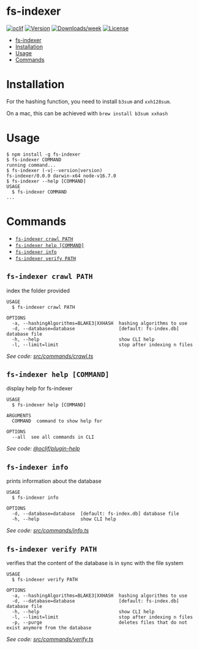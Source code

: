 # fs-indexer

[![oclif](https://img.shields.io/badge/cli-oclif-brightgreen.svg)](https://oclif.io)
[![Version](https://img.shields.io/npm/v/fs-indexer.svg)](https://npmjs.org/package/fs-indexer)
[![Downloads/week](https://img.shields.io/npm/dw/fs-indexer.svg)](https://npmjs.org/package/fs-indexer)
[![License](https://img.shields.io/npm/l/fs-indexer.svg)](https://github.com/hwaterke/fs-indexer/blob/master/package.json)

<!-- toc -->
* [fs-indexer](#fs-indexer)
* [Installation](#installation)
* [Usage](#usage)
* [Commands](#commands)
<!-- tocstop -->

# Installation

For the hashing function, you need to install `b3sum` and `xxh128sum`.

On a mac, this can be achieved with `brew install b3sum xxhash`

# Usage

<!-- usage -->
```sh-session
$ npm install -g fs-indexer
$ fs-indexer COMMAND
running command...
$ fs-indexer (-v|--version|version)
fs-indexer/0.0.0 darwin-x64 node-v16.7.0
$ fs-indexer --help [COMMAND]
USAGE
  $ fs-indexer COMMAND
...
```
<!-- usagestop -->

# Commands

<!-- commands -->
* [`fs-indexer crawl PATH`](#fs-indexer-crawl-path)
* [`fs-indexer help [COMMAND]`](#fs-indexer-help-command)
* [`fs-indexer info`](#fs-indexer-info)
* [`fs-indexer verify PATH`](#fs-indexer-verify-path)

## `fs-indexer crawl PATH`

index the folder provided

```
USAGE
  $ fs-indexer crawl PATH

OPTIONS
  -a, --hashingAlgorithms=BLAKE3|XXHASH  hashing algorithms to use
  -d, --database=database                [default: fs-index.db] database file
  -h, --help                             show CLI help
  -l, --limit=limit                      stop after indexing n files
```

_See code: [src/commands/crawl.ts](https://github.com/hwaterke/fs-indexer/blob/v0.0.0/src/commands/crawl.ts)_

## `fs-indexer help [COMMAND]`

display help for fs-indexer

```
USAGE
  $ fs-indexer help [COMMAND]

ARGUMENTS
  COMMAND  command to show help for

OPTIONS
  --all  see all commands in CLI
```

_See code: [@oclif/plugin-help](https://github.com/oclif/plugin-help/blob/v3.2.3/src/commands/help.ts)_

## `fs-indexer info`

prints information about the database

```
USAGE
  $ fs-indexer info

OPTIONS
  -d, --database=database  [default: fs-index.db] database file
  -h, --help               show CLI help
```

_See code: [src/commands/info.ts](https://github.com/hwaterke/fs-indexer/blob/v0.0.0/src/commands/info.ts)_

## `fs-indexer verify PATH`

verifies that the content of the database is in sync with the file system

```
USAGE
  $ fs-indexer verify PATH

OPTIONS
  -a, --hashingAlgorithms=BLAKE3|XXHASH  hashing algorithms to use
  -d, --database=database                [default: fs-index.db] database file
  -h, --help                             show CLI help
  -l, --limit=limit                      stop after indexing n files
  -p, --purge                            deletes files that do not exist anymore from the database
```

_See code: [src/commands/verify.ts](https://github.com/hwaterke/fs-indexer/blob/v0.0.0/src/commands/verify.ts)_
<!-- commandsstop -->
